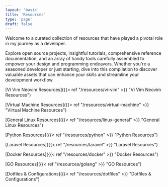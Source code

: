 ```yaml
---
layout: 'basic'
title: 'Resources'
type: 'page'
draft: false
---
```

Welcome to a curated collection of resources that have played a pivotal role in my journey as a developer. 

Explore open source projects, insightful tutorials, comprehensive reference documentation, and an array of handy tools carefully assembled to empower your design and programming endeavors. Whether you're a seasoned developer or just starting, dive into this compilation to discover valuable assets that can enhance your skills and streamline your development workflow.

[Vi Vim Neovim Resources]({{< ref "/resources/vi-vim" >}} "Vi Vim Neovim Resources")

[Virtual Machine Resources]({{< ref "/resources/virtual-machine" >}} "Virtual Machine Resources")

[General Linux Resources]({{< ref "/resources/linux-general" >}} "General Linux Resources")

[Python Resources]({{< ref "/resources/python" >}} "Python Resources")

[Laravel Resources]({{< ref "/resources/laravel" >}} "Laravel Resources")

[Docker Resources]({{< ref "/resources/docker" >}} "Docker Resources")

[GO Resources]({{< ref "/resources/golang" >}} "GO Resources")

[Dotfiles & Configurations]({{< ref "/resources/dotfiles" >}} "Dotfiles & Configurations")
